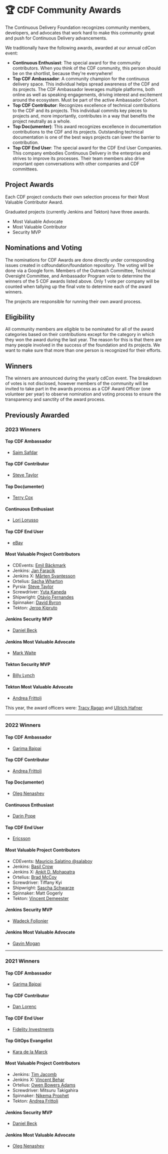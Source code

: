 # 🏆 CDF Community Awards
The Continuous Delivery Foundation recognizes community members, developers, and advocates that work hard to make this community great and push for Continuous Delivery advancements.

We traditionally have the following awards, awarded at our annual cdCon event:
* **Continuous Enthusiast**: The special award for the community contributors. When you think of the CDF community, this person should be on the shortlist, because they're everywhere!
* **Top CDF Ambassador**: A community champion for the continuous delivery space. This individual helps spread awareness of the CDF and its projects. The CDF Ambassador leverages multiple platforms, both online as well as speaking engagements, driving interest and excitement around the ecosystem. Must be part of the active Ambassador Cohort.
* **Top CDF Contributor**: Recognizes excellence of technical contributions to the CDF and its projects. This individual commits key pieces to projects and, more importantly, contributes in a way that benefits the project neutrally as a whole.
* **Top Doc(umenter)**: This award recognizes excellence in documentation contributions to the CDF and its projects. Outstanding technical documentation is one of the best ways projects can lower the barrier to contribution.
* **Top CDF End User**: The special award for the CDF End User Companies. This company embodies Continuous Delivery in the enterprise and strives to improve its processes. Their team members also drive important open conversations with other companies and CDF committees.

## Project Awards
Each CDF project conducts their own selection process for their Most Valuable Contributor Award. 

Graduated projects (currently Jenkins and Tekton) have three awards.
* Most Valuable Advocate
* Most Valuable Contributor
* Security MVP

## Nominations and Voting
The nominations for CDF Awards are done directly under corresponding issues created in cdfoundation/foundation repository. 
The voting will be done via a Google form. Members of the Outreach Committee, Technical Oversight Committee, and Ambassador Program vote to determine the winners of the 5 CDF awards listed above. Only 1 vote per company will be counted when tallying up the final vote to determine each of the award winners.

The projects are responsible for running their own award process.

## Eligibility
All community members are eligible to be nominated for all of the award categories based on their contributions except for the category in which they won the award during the last year. The reason for this is that there are many people involved in the success of the foundation and its projects. We want to make sure that more than one person is recognized for their efforts. 

## Winners
The winners are announced during the yearly cdCon event. The breakdown of votes is not disclosed, however members of the community will be invited to take part in the awards process as a CDF Award Officer (one volunteer per year) to observe nomination and voting process to ensure the transparency and sanctity of the award process.


## Previously Awarded

### 2023 Winners

#### Top CDF Ambassador
* [Saim Safdar](https://github.com/Saim-Safdar)

#### Top CDF Contributor
* [Steve Taylor](https://github.com/sbtaylor15)

#### Top Doc(umenter)
* [Terry Cox](https://github.com/tdcox)

#### Continuous Enthusiast
* [Lori Lorusso](https://twitter.com/LoriLorusso)

#### Top CDF End User
* [eBay](https://twitter.com/eBay)

#### Most Valuable Project Contributors
* CDEvents: [Emil Bäckmark](https://github.com/e-backmark-ericsson)
* Jenkins: [Jan Faracik](https://github.com/janfaracik)
* Jenkins X: [Mårten Svantesson](https://github.com/msvticket)
* Ortelius: [Sacha Wharton](https://github.com/sachajw)
* Pyrsia: [Steve Taylor](https://github.com/sbtaylor15)
* Screwdriver: [Yuta Kaneda](https://github.com/yk634)
* Shipwright: [Otávio Fernandes](https://github.com/otaviof)
* Spinnaker: [David Byron](https://github.com/dbyron-sf)
* Tekton: [Jerop Kipruto](https://github.com/jerop)

#### Jenkins Security MVP
* [Daniel Beck](https://github.com/daniel-beck)

#### Jenkins Most Valuable Advocate
* [Mark Waite](https://github.com/MarkEWaite)

#### Tekton Security MVP
* [Billy Lynch](https://github.com/wlynch)

#### Tekton Most Valuable Advocate
* [Andrea Frittoli](https://github.com/afrittoli)

This year, the award officers were: [Tracy Ragan](https://github.com/TracyRagan) and [Ullrich Hafner](https://github.com/uhafner)

---

### 2022 Winners
#### Top CDF Ambassador
* [Garima Bajpai](https://twitter.com/bajpaigarima1)

#### Top CDF Contributor
* [Andrea Frittoli](https://twitter.com/blackchip76)

#### Top Doc(umenter)
* [Oleg Nenashev](https://twitter.com/oleg_nenashev)

#### Continuous Enthusiast
* [Darin Pope](https://twitter.com/DarinPope)

#### Top CDF End User
* [Ericsson](https://twitter.com/ericsson)

#### Most Valuable Project Contributors
* CDEvents: [Mauricio Salatino @salaboy](https://twitter.com/salaboy)
* Jenkins: [Basil Crow](https://twitter.com/bcrow)
* Jenkins X: [Ankit D. Mohapatra](https://twitter.com/ankitmoh123)
* Ortelius: [Brad McCoy](https://twitter.com/bradmccoydev)
* Screwdriver: Tiffany Kyi
* Shipwright: [Sascha Schwarze](https://twitter.com/sascha_schwarze)
* Spinnaker: Matt Gogerly
* Tekton: [Vincent Demeester](https://twitter.com/vdemeest)

#### Jenkins Security MVP
* [Wadeck Follonier](https://twitter.com/wadeckfollonier)

#### Jenkins Most Valuable Advocate
* [Gavin Mogan](https://twitter.com/halkeye)
 
--- 

### 2021 Winners
#### Top CDF Ambassador
* [Garima Bajpai](https://twitter.com/bajpaigarima1)

#### Top CDF Contributor
* [Dan Lorenc](https://twitter.com/lorenc_dan)

#### Top CDF End User
* [Fidelity Investments](https://twitter.com/Fidelity)

#### Top GitOps Evangelist
* [Kara de la Marck](https://twitter.com/KaraMarck)

#### Most Valuable Project Contributors
* Jenkins: [Tim Jacomb](https://twitter.com/Tjaynz)
* Jenkins X: [Vincent Behar](https://twitter.com/vbehar)
* Ortelius: [Owen Bowers Adams](https://twitter.com/ObowersA)
* Screwdriver: Mitsuru Takigahira
* Spinnaker: [Nikema Prophet](https://twitter.com/dev_nikema)
* Tekton: [Andrea Frittoli](https://twitter.com/blackchip76)

#### Jenkins Security MVP
* [Daniel Beck](https://twitter.com/danielbeck)

#### Jenkins Most Valuable Advocate
* [Oleg Nenashev](https://twitter.com/oleg_nenashev)
